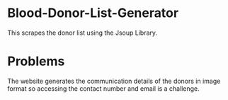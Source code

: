 # Blood-Donor-List-Generator

This scrapes the donor list using the Jsoup Library.

# Problems
The website generates the communication details of the donors in image format so accessing the contact number and email is a challenge.
